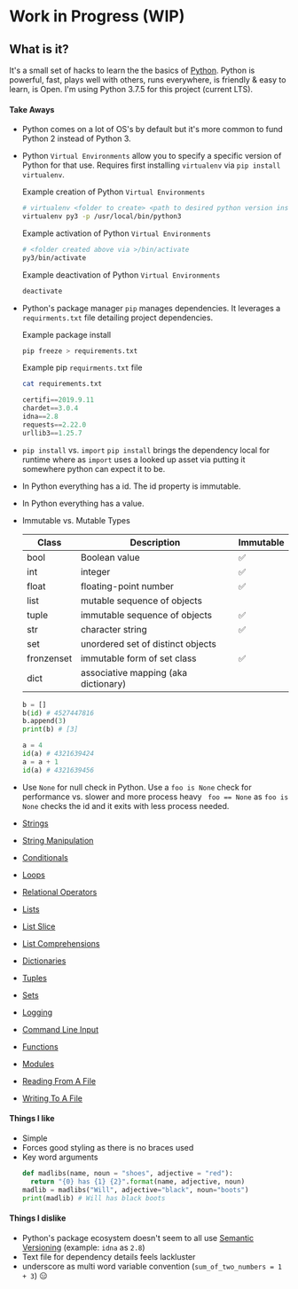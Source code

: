 # Work in Progress (WIP)

## What is it?
It's a small set of hacks to learn the the basics of [Python](https://www.python.org/). Python is powerful, fast,
plays well with others, runs everywhere, is friendly & easy to learn, is Open. I'm using Python 3.7.5 for this project (current LTS).

#### Take Aways
- Python comes on a lot of OS's by default but it's more common to fund Python 2 instead of Python 3.
- Python `Virtual Environments` allow you to specify a specific version of Python for that use. Requires first installing `virtualenv` via `pip install virtualenv`.

  Example creation of Python `Virtual Environments`
  ```sh
  # virtualenv <folder to create> <path to desired python version install>
  virtualenv py3 -p /usr/local/bin/python3
  ```

  Example activation of Python `Virtual Environments`
  ```sh
  # <folder created above via >/bin/activate
  py3/bin/activate
  ```

  Example deactivation of Python `Virtual Environments`
  ```sh
  deactivate
  ```

- Python's package manager `pip` manages dependencies. It leverages a `requirments.txt` file detailing project dependencies.

  Example package install
  ```sh
  pip freeze > requirements.txt
  ```

  Example pip `requirments.txt` file
  ```sh
  cat requirements.txt
  ```

  ```python
  certifi==2019.9.11
  chardet==3.0.4
  idna==2.8
  requests==2.22.0
  urllib3==1.25.7
  ```

- `pip install` vs. `import`
  `pip install` brings the dependency local for runtime where as `import` uses a looked up asset via putting it somewhere python can expect it to be.

- In Python everything has a id. The id property is immutable.
- In Python everything has a value.

- Immutable vs. Mutable Types

  | Class      | Description                          | Immutable          |
  |------------|--------------------------------------|--------------------|
  | bool       | Boolean value                        | :white_check_mark: |
  | int        | integer                              | :white_check_mark: |
  | float      | floating-point number                | :white_check_mark: |
  | list       | mutable sequence of objects          |                    |
  | tuple      | immutable sequence of objects        | :white_check_mark: |
  | str        | character string                     | :white_check_mark: |
  | set        | unordered set of distinct objects    |                    |
  | fronzenset | immutable form of set class          | :white_check_mark: |
  | dict       | associative mapping (aka dictionary) |                    |

  ```python
  b = []
  b(id) # 4527447816
  b.append(3)
  print(b) # [3]
  ```

  ```python
  a = 4
  id(a) # 4321639424
  a = a + 1
  id(a) # 4321639456
  ```

- Use `None` for null check in Python. Use a `foo is None` check for performance vs. slower and more process heavy ` foo == None` as `foo is None` checks the id and it exits with less process needed.

- [Strings](./strings.py)
- [String Manipulation](./string-manipulation.py)
- [Conditionals](./conditionals.py)
- [Loops](./loops.py)
- [Relational Operators](./relational-operator.py)
- [Lists](./lists.py)
- [List Slice](./list-slice.py)
- [List Comprehensions](./list-comprehensions.py)
- [Dictionaries](./dictionaries.py)
- [Tuples](./tuples.py)
- [Sets](./sets.py)
- [Logging](./logging.py)
- [Command Line Input](./cli-input.py)
- [Functions](./functions.py)
- [Modules](./modules.py)
- [Reading From A File](./reading-from-a-file.py)
- [Writing To A File](./writing-to-a-file.py)

#### Things I like
- Simple
- Forces good styling as there is no braces used
- Key word arguments
  ```python
  def madlibs(name, noun = "shoes", adjective = "red"):
    return "{0} has {1} {2}".format(name, adjective, noun)
  madlib = madlibs("Will", adjective="black", noun="boots")
  print(madlib) # Will has black boots
  ```

#### Things I dislike
- Python's package ecosystem doesn't seem to all use [Semantic Versioning](https://semver.org/) (example: `idna` as `2.8`)
- Text file for dependency details feels lackluster
- underscore as multi word variable convention (`sum_of_two_numbers = 1 + 3`) :expressionless:

